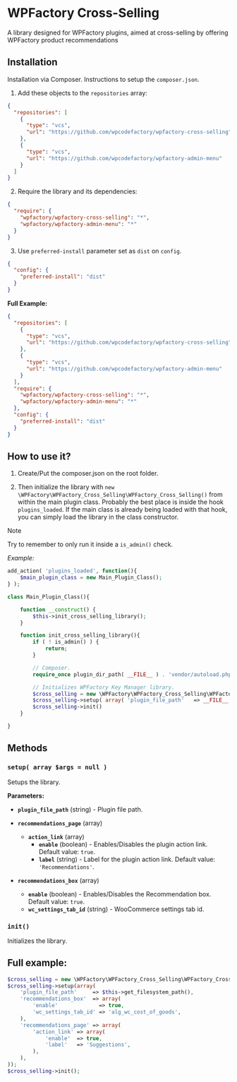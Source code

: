 # WPFactory Cross-Selling
A library designed for WPFactory plugins, aimed at cross-selling by offering WPFactory product recommendations

## Installation

Installation via Composer. Instructions to setup the `composer.json`.

1. Add these objects to the `repositories` array:

```json
{
  "repositories": [
    {
      "type": "vcs",
      "url": "https://github.com/wpcodefactory/wpfactory-cross-selling"
    },
    {
      "type": "vcs",
      "url": "https://github.com/wpcodefactory/wpfactory-admin-menu"
    }
  ]
}
```

2. Require the library and its dependencies:

```json
{
  "require": {
    "wpfactory/wpfactory-cross-selling": "*",
    "wpfactory/wpfactory-admin-menu": "*"
  }
}
```

3. Use `preferred-install` parameter set as `dist` on `config`.

```json
{
  "config": {
    "preferred-install": "dist"
  }
}
```

**Full Example:**

```json
{
  "repositories": [
    {
      "type": "vcs",
      "url": "https://github.com/wpcodefactory/wpfactory-cross-selling"
    },
    {
      "type": "vcs",
      "url": "https://github.com/wpcodefactory/wpfactory-admin-menu"
    }
  ],
  "require": {
    "wpfactory/wpfactory-cross-selling": "*",
    "wpfactory/wpfactory-admin-menu": "*"
  },
  "config": {
    "preferred-install": "dist"
  }
}
```

## How to use it?
1. Create/Put the composer.json on the root folder.

2. Then initialize the library with `new \WPFactory\WPFactory_Cross_Selling\WPFactory_Cross_Selling()` from within the main plugin class. Probably the best place is inside the hook `plugins_loaded`. If the main class is already being loaded with that hook, you can simply load the library in the class constructor.
> [!NOTE]  
> Try to remember to only run it inside a `is_admin()` check.

*Example:*

```php
add_action( 'plugins_loaded', function(){  
    $main_plugin_class = new Main_Plugin_Class();  
} );
```

```php
class Main_Plugin_Class(){

    function __construct() { 
        $this->init_cross_selling_library();
    }

    function init_cross_selling_library(){
        if ( ! is_admin() ) {
            return;
        }

        // Composer.
        require_once plugin_dir_path( __FILE__ ) . 'vendor/autoload.php';

        // Initializes WPFactory Key Manager library.
        $cross_selling = new \WPFactory\WPFactory_Cross_Selling\WPFactory_Cross_Selling();
        $cross_selling->setup( array( 'plugin_file_path'   => __FILE__ ) );
        $cross_selling->init()
    }

}
```

## Methods

### `setup( array $args = null )`

Setups the library.

**Parameters:**

* **`plugin_file_path`** (string) - Plugin file path.


* **`recommendations_page`** (array)
  * **`action_link`** (array)
    * **`enable`** (boolean) - Enables/Disables the plugin action link. Default value: `true`.
    * **`label`** (string) - Label for the plugin action link. Default value: `'Recommendations'`.


* **`recommendations_box`** (array)
  * **`enable`** (boolean) - Enables/Disables the Recommendation box. Default value: `true`.
  * **`wc_settings_tab_id`** (string) - WooCommerce settings tab id.

### `init()`

Initializes the library.

## Full example:

```php
$cross_selling = new \WPFactory\WPFactory_Cross_Selling\WPFactory_Cross_Selling();
$cross_selling->setup(array(
    'plugin_file_path'     => $this->get_filesystem_path(),
    'recommendations_box'  => array(
        'enable'             => true,
        'wc_settings_tab_id' => 'alg_wc_cost_of_goods',
    ),
    'recommendations_page' => array(
        'action_link' => array(
            'enable'  => true,
            'label'   => 'Suggestions',
        ),
    ),
));
$cross_selling->init();
```
